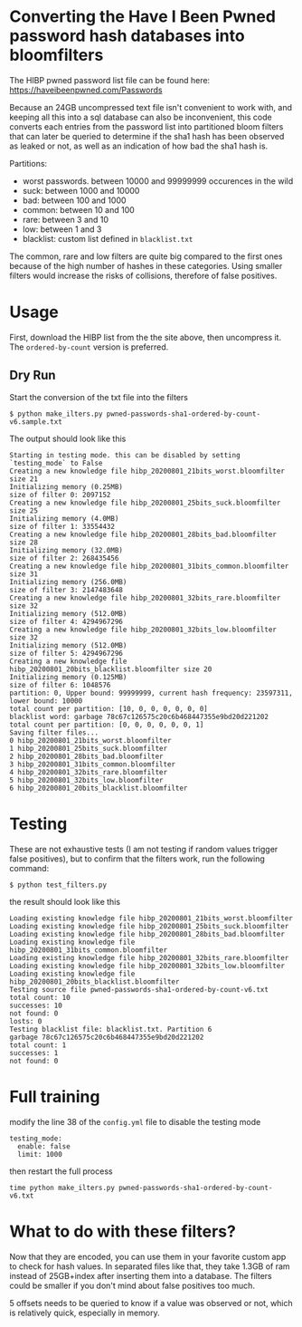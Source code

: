 # Converting the Have I Been Pwned password hash databases into bloomfilters

The HIBP pwned password list file can be found here: https://haveibeenpwned.com/Passwords

Because an 24GB uncompressed text file isn't convenient to work with, and keeping all this into a sql database can also be inconvenient, this code converts each entries from the password list into partitioned bloom filters that can later be queried to determine if the sha1 hash has been observed as leaked or not, as well as an indication of how bad the sha1 hash is.

Partitions:
* worst passwords. between 10000 and 99999999 occurences in the wild
* suck: between 1000 and 10000
* bad: between 100 and 1000
* common: between 10 and 100
* rare: between 3 and 10
* low: between 1 and 3
* blacklist: custom list defined in `blacklist.txt`

The common, rare and low filters are quite big compared to the first ones because of the high number of hashes in these categories. Using smaller filters would increase the risks of collisions, therefore of false positives.

# Usage
First, download the HIBP list from the the site above, then uncompress it.
The `ordered-by-count` version is preferred.

##  Dry Run

Start the conversion of the txt file into the filters
```
$ python make_ilters.py pwned-passwords-sha1-ordered-by-count-v6.sample.txt
```

The output should look like this
```
Starting in testing mode. this can be disabled by setting `testing_mode` to False
Creating a new knowledge file hibp_20200801_21bits_worst.bloomfilter size 21
Initializing memory (0.25MB)
size of filter 0: 2097152
Creating a new knowledge file hibp_20200801_25bits_suck.bloomfilter size 25
Initializing memory (4.0MB)
size of filter 1: 33554432
Creating a new knowledge file hibp_20200801_28bits_bad.bloomfilter size 28
Initializing memory (32.0MB)
size of filter 2: 268435456
Creating a new knowledge file hibp_20200801_31bits_common.bloomfilter size 31
Initializing memory (256.0MB)
size of filter 3: 2147483648
Creating a new knowledge file hibp_20200801_32bits_rare.bloomfilter size 32
Initializing memory (512.0MB)
size of filter 4: 4294967296
Creating a new knowledge file hibp_20200801_32bits_low.bloomfilter size 32
Initializing memory (512.0MB)
size of filter 5: 4294967296
Creating a new knowledge file hibp_20200801_20bits_blacklist.bloomfilter size 20
Initializing memory (0.125MB)
size of filter 6: 1048576
partition: 0, Upper bound: 99999999, current hash frequency: 23597311, lower bound: 10000
total count per partition: [10, 0, 0, 0, 0, 0, 0]
blacklist word: garbage 78c67c126575c20c6b468447355e9bd20d221202
total count per partition: [0, 0, 0, 0, 0, 0, 1]
Saving filter files...
0 hibp_20200801_21bits_worst.bloomfilter
1 hibp_20200801_25bits_suck.bloomfilter
2 hibp_20200801_28bits_bad.bloomfilter
3 hibp_20200801_31bits_common.bloomfilter
4 hibp_20200801_32bits_rare.bloomfilter
5 hibp_20200801_32bits_low.bloomfilter
6 hibp_20200801_20bits_blacklist.bloomfilter
```

# Testing

These are not exhaustive tests (I am not testing if random values trigger false positives), but to confirm that the filters work, run the following command:

```
$ python test_filters.py
```

the result should look like this
```
Loading existing knowledge file hibp_20200801_21bits_worst.bloomfilter
Loading existing knowledge file hibp_20200801_25bits_suck.bloomfilter
Loading existing knowledge file hibp_20200801_28bits_bad.bloomfilter
Loading existing knowledge file hibp_20200801_31bits_common.bloomfilter
Loading existing knowledge file hibp_20200801_32bits_rare.bloomfilter
Loading existing knowledge file hibp_20200801_32bits_low.bloomfilter
Loading existing knowledge file hibp_20200801_20bits_blacklist.bloomfilter
Testing source file pwned-passwords-sha1-ordered-by-count-v6.txt
total count: 10
successes: 10
not found: 0
losts: 0
Testing blacklist file: blacklist.txt. Partition 6
garbage 78c67c126575c20c6b468447355e9bd20d221202
total count: 1
successes: 1
not found: 0
```

# Full training

modify the line 38 of the `config.yml` file to disable the testing mode
```
testing_mode:
  enable: false
  limit: 1000
```

then restart the full process
```
time python make_ilters.py pwned-passwords-sha1-ordered-by-count-v6.txt
```

# What to do with these filters?

Now that they are encoded, you can use them in your favorite custom app to check for hash values.
In separated files like that, they take 1.3GB of ram instead of 25GB+index after inserting them into a database.
The filters could be smaller if you don't mind about false positives too much.

5 offsets needs to be queried to know if a value was observed or not, which is relatively quick, especially in memory.
